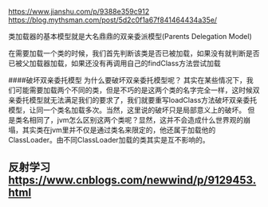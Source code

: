 https://www.jianshu.com/p/9388e359c912
https://blog.mythsman.com/post/5d2c0f1a67f841464434a35e/

类加载器的基本模型就是大名鼎鼎的双亲委派模型(Parents Delegation Model)

在需要加载一个类的时候，我们首先判断该类是否已被加载，如果没有就判断是否已被父加载器加载，如果还没有再调用自己的findClass方法尝试加载

####破坏双亲委托模型
为什么要破坏双亲委托模型呢？
其实在某些情况下，我们可能需要加载两个不同的类，但是不巧的是这两个类的名字完全一样，这时候双亲委托模型就无法满足我们的要求了，我们就要重写loadClass方法破坏双亲委托模型，让同一个类名加载多次。当然，这里说的破坏只是局部意义上的破坏。
但是类名相同了，jvm怎么区别这两个类呢？显然，这并不会造成什么世界观的崩塌，其实类在jvm里并不仅是通过类名来限定的，他还属于加载他的ClassLoader。由不同ClassLoader加载的类其实是互不影响的。

## 反射学习 https://www.cnblogs.com/newwind/p/9129453.html